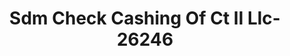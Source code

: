 ---
f_zip-code: 6705
f_state-code: CT
title: Sdm Check Cashing Of Ct Il Llc-26246
f_phone: 203-596-9669
f_city-only: Waterbury
f_address: 1480 Meriden Road Waterbur
f_location-unique-id: '26246'
slug: sdm-check-cashing-of-ct-il-llc-26246
updated-on: '2024-05-30T13:46:58.046Z'
created-on: '2024-05-30T13:36:59.803Z'
published-on: '2024-05-30T13:54:32.469Z'
f_city-state: cms/city/waterbury-ct.md
f_company: cms/company/sdm-check-cashing-of-ct-il-llc.md
f_state: cms/state/connecticut.md
layout: '[payday-loan].html'
tags: payday-loan
---